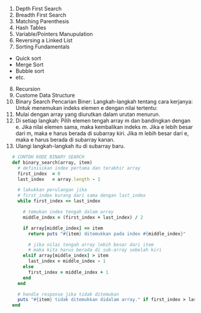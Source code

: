 1. Depth First Search
2. Breadth First Search
3. Matching Parenthesis
4. Hash Tables
5. Variable/Pointers Manupulation
6. Reversing a Linked List
7. Sorting Fundamentals
  - Quick sort
  - Merge Sort
  - Bubble sort
  - etc.
8. Recursion
9. Custome Data Structure
10. Binary Search
  Pencarian Biner: Langkah-langkah tentang cara kerjanya:
  Untuk menemukan indeks elemen e dengan nilai tertentu:
  1. Mulai dengan array yang diurutkan dalam urutan menurun.
  2. Di setiap langkah: Pilih elemen tengah array m dan bandingkan dengan e. Jika nilai elemen sama, maka kembalikan indeks m. Jika e lebih besar dari m, maka e harus berada di subarray kiri. Jika m lebih besar dari e, maka e harus berada di subarray kanan.
  3. Ulangi langkah-langkah itu di subarray baru.
  
  ```ruby
    # CONTOH KODE BINARY SEARCH
    def binary_search(array, item)
      # definisikan index pertama dan terakhir array
      first_index  = 0
      last_index   = array.length - 1

      # lakukkan perulangan jika 
      # first_index kurang dari sama dengan last_index
      while first_index <= last_index

        # temukan index tengah dalam array
        middle_index = (first_index + last_index) / 2

        if array[middle_index] == item
          return puts "#{item} ditemukkan pada index #{middle_index}"

          # jika nilai tengah array lebih besar dari item
          # maka kita harus berada di sub-array sebelah kiri
        elsif array[middle_index] > item
          last_index = middle_index - 1
        else
          first_index = middle_index + 1
        end
      end

      # handle response jika tidak ditemukan
      puts "#{item} tidak ditemukkan didalam array." if first_index > last_index
    end
  ```

